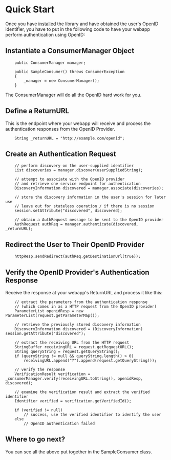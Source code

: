 # Quick Start #

Once you have [installed](Installation.md) the library and have obtained the user's OpenID identifier, you have to put in the following code to have your webapp perform authentication using OpenID:

## Instantiate a ConsumerManager Object ##
```
    public ConsumerManager manager;

    public SampleConsumer() throws ConsumerException
    {
        _manager = new ConsumerManager();
    }
```

The ConsumerManager will do all the OpenID hard work for you.

## Define a ReturnURL ##

This is the endpoint where your webapp will receive and process the authentication responses from the OpenID Provider.

```
    String _returnURL = "http://example.com/openid";
```

## Create an Authentication Request ##

```
    // perform discovery on the user-supplied identifier
    List discoveries = manager.discover(userSuppliedString);

    // attempt to associate with the OpenID provider
    // and retrieve one service endpoint for authentication
    DiscoveryInformation discovered = manager.associate(discoveries);

    // store the discovery information in the user's session for later use
    // leave out for stateless operation / if there is no session
    session.setAttribute("discovered", discovered);

    // obtain a AuthRequest message to be sent to the OpenID provider
    AuthRequest authReq = manager.authenticate(discovered, _returnURL);
```

## Redirect the User to Their OpenID Provider ##
```
    httpResp.sendRedirect(authReq.getDestinationUrl(true));
```

## Verify the OpenID Provider's Authentication Response ##

Receive the response at your webapp's ReturnURL and process it like this:
```
    // extract the parameters from the authentication response
    // (which comes in as a HTTP request from the OpenID provider)
    ParameterList openidResp = new ParameterList(request.getParameterMap());

    // retrieve the previously stored discovery information
    DiscoveryInformation discovered = (DiscoveryInformation) session.getAttribute("discovered");

    // extract the receiving URL from the HTTP request
    StringBuffer receivingURL = request.getRequestURL();
    String queryString = request.getQueryString();
    if (queryString != null && queryString.length() > 0)
        receivingURL.append("?").append(request.getQueryString());

    // verify the response
    VerificationResult verification = _consumerManager.verify(receivingURL.toString(), openidResp, discovered);

    // examine the verification result and extract the verified identifier
    Identifier verified = verification.getVerifiedId();

    if (verified != null)
        // success, use the verified identifier to identify the user
    else
        // OpenID authentication failed
```

## Where to go next? ##

You can see all the above put together in the SampleConsumer class.